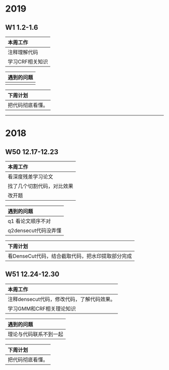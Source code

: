 # 2019
## W1 1.2-1.6
| 本周工作 |
| :-- |
| 注释理解代码 |
| 学习CRF相关知识 |

| 遇到的问题 |
| :-- |
| |


| 下周计划 |
| :-- |
| 把代码彻底看懂。 |
-------------------------------------------------------------
# 2018
## W50 12.17-12.23
| 本周工作 |
| :-- |
| 看深度残差学习论文 |
| 找了几个切割代码，对比效果 |
| 改开题 |

| 遇到的问题 |
| :-- |
| q1 看论文顺序不对 |
| q2densecut代码没弄懂 |

| 下周计划 |
| :-- |
| 看DenseCut代码，结合截取代码，把水印提取部分完成 |

## W51 12.24-12.30
| 本周工作 |
| :-- |
| 注释densecut代码，修改代码，了解代码效果。 |
| 学习GMM和CRF相关理论知识 |

| 遇到的问题 |
| :-- |
| 理论与代码联系不到一起 |


| 下周计划 |
| :-- |
| 把代码彻底看懂。 |



